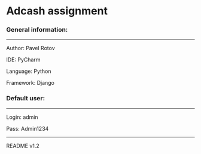 # Adcash assignment

### General information:

---
Author: Pavel Rotov

IDE: PyCharm

Language: Python

Framework: Django



### Default user:

---
Login:  admin

Pass:   Admin1234

---
README v1.2